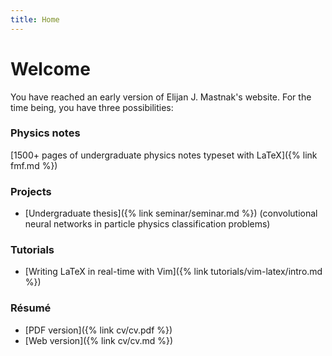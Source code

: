 ```yaml
---
title: Home
---
```

# Welcome
You have reached an early version of Elijan J. Mastnak's website. For the time being, you have three possibilities:

### Physics notes
[1500+ pages of undergraduate physics notes typeset with LaTeX]({% link fmf.md %})

### Projects
- [Undergraduate thesis]({% link seminar/seminar.md %}) (convolutional neural networks in particle physics classification problems)

### Tutorials
- [Writing LaTeX in real-time with Vim]({% link tutorials/vim-latex/intro.md %})

### Résumé
- [PDF version]({% link cv/cv.pdf %})
- [Web version]({% link cv/cv.md %}) 
